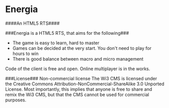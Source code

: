 Energia
============
####An HTML5 RTS####

###Energia is a HTML5 RTS, that aims for the following###

* The game is easy to learn, hard to master
* Games can be decided at the very start. You don't need to play for hours to win
* There is good balance between macro and micro management

Code of the client is free and open. Online multiplayer is in the works.

###License###
Non-commercial license
The Wi3 CMS is licensed under the Creative Commons Attribution-NonCommercial-ShareAlike 3.0 Unported License. Most importantly, this implies that anyone is free to share and remix the Wi3 CMS, but that the CMS cannot be used for commercial purposes.